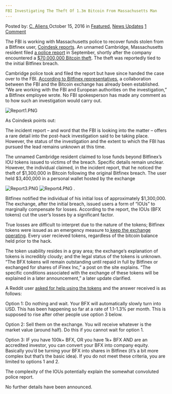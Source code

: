 ```yaml
---
FBI Investigating The Theft Of 1.3m Bitcoin From Massachusetts Man
---
```

<article class="post-listing post-15825 post type-post status-publish format-standard has-post-thumbnail hentry  tag-13m tag-bitcoin tag-investigating tag-man tag-massachusetts tag-theft">
    <div class="post-inner">
        <span>Posted by: <a href="https://www.deepdotweb.com/author/caliens/" title="">C. Aliens </a></span>
    <span>October 15, 2016</span>
    <span>in <a href="https://www.deepdotweb.com/category/deepdot-news/" rel="category tag">Featured</a>, <a href="https://www.deepdotweb.com/category/news-updates/" rel="category tag">News Updates</a></span>
    <span><a href="https://www.deepdotweb.com/2016/10/15/fbi-investigating-theft-1-3m-bitcoin-massachusetts-man/#comments">1 Comment</a></span>
    </p>
    <div class="clear"></div>
    <div class="entry">
    <p>The FBI is working with Massachusetts police to recover funds stolen from a Bitfinex user, <a href="http://www.coindesk.com/the-fbi-is-investigating-a-1-3-million-bitcoin-theft/">Coindesk reports</a>. An unnamed Cambridge, Massachusetts resident filed <a href="http://go.redirectingat.com/?id=78380X1529106&amp;site=coindesk.com&amp;xs=1&amp;isjs=1&amp;url=https%3A%2F%2Fwww.scribd.com%2Fdocument%2F326665971%2F9-14-Incident-Report&amp;xguid=539edcf204870402124f81f46aa9e12d&amp;xuuid=215d283bc7cfa34b7b903f9fafe8b4d0&amp;xsessid=03d4f5be956f32d8472c359542284eb7&amp;xcreo=0&amp;xed=0&amp;sref=http%3A%2F%2Fwww.coindesk.com%2Fthe-fbi-is-investigating-a-1-3-million-bitcoin-theft%2F&amp;xtz=240">a police report</a> in September, shortly after the company encountered a <a href="https://www.deepdotweb.com/2016/08/03/bitfinex-hacked-65-million-bitcoin-stolen/">$70,000,000 Bitcoin theft</a>. The theft was reportedly tied to the initial Bitfinex breach.</p>
    <p>Cambridge police took and filed the report but have since handed the case over to the FBI. <a href="https://www.reddit.com/r/Bitcoin/comments/4wk3g0/bitfinex_and_the_police_where_are_they/d686tn4?context=3">According to Bitfinex representatives</a>, a collaboration between the FBI and the Bitcoin exchange has already been established. “We are working with the FBI and European authorities on the investigation,” a Bitfinex employee wrote. No FBI spokesperson has made any comment as to how such an investigation would carry out.</p>
    <p><img class="wp-image-15826 aligncenter" src="/imgs/2016/10/report1-png.png" alt="Report1.PNG" srcset="/imgs/2016/10/report1-png.png 730w, /imgs/2016/10/report1-png-300x120.png 300w" sizes="(max-width: 730px) 100vw, 730px"/></p>
    <p>As Coindesk points out:</p>
    <p>The incident report – and word that the FBI is looking into the matter – offers a rare detail into the post-hack investigation said to be taking place. However, the status of the investigation and the extent to which the FBI has pursued the lead remains unknown at this time.</p>
    <p>The unnamed Cambridge resident claimed to lose funds beyond Bitfinex’s IOU tokens issued to victims of the breach. Specific details remain unclear. However, the individual claimed, in the incident report, that he noticed the theft of $1,300,000 in Bitcoin following the original Bitfinex breach. The user held $3,400,000 in a personal wallet hosted by the exchange</p>
    <p><img class="wp-image-15827 aligncenter" src="/imgs/2016/10/report3-png.png" alt="Report3.PNG" srcset="/imgs/2016/10/report3-png.png 562w, /imgs/2016/10/report3-png-300x137.png 300w, /imgs/2016/10/report3-png-272x125.png 272w" sizes="(max-width: 562px) 100vw, 562px"/> <img class="wp-image-15828 aligncenter" src="/imgs/2016/10/report4-png.png" alt="Report4.PNG" srcset="/imgs/2016/10/report4-png.png 560w, /imgs/2016/10/report4-png-300x146.png 300w" sizes="(max-width: 560px) 100vw, 560px"/> .</p>
    <p>Bitfinex notified the individual of his initial loss of approximately $1,300,000. The exchange, after the initial breach, issued users a form of “IOUs” to marginally compensate for losses. According to the report, the IOUs (BFX tokens) cut the user’s losses by a significant factor.</p>
    <p>True losses are difficult to interpret due to the nature of the tokens; Bitfinex tokens were issued as an emergency measure to<a href="http://blog.bitfinex.com/uncategorized/bitfinex-interim-update/"> keep the exchange operating</a>. Every user recieved tokens, regardless of the bitcoin balance held prior to the hack.</p>
    <p>The token usability resides in a gray area; the exchange’s explanation of tokens is incredibly cloudy; and the legal status of the tokens is unknown. “The BFX tokens will remain outstanding until repaid in full by Bitfinex or exchanged for shares of iFinex Inc,” a post on the site explains. “The specific conditions associated with the exchange of these tokens will be explained in a later announcement,” a later update clarified.</p>
    <p>A Reddit user <a href="https://www.reddit.com/r/BitcoinMarkets/comments/55tbra/request_for_help_bitfinex_tokens_how_to_deal_with/">asked for help using the tokens</a> and the answer received is as follows:</p>
    <p>Option 1: Do nothing and wait. Your BFX will automatically slowly turn into USD. This has been happening so far at a rate of 1.1-1.3% per month. This is supposed to rise after other people use option 3 below.</p>
    <p>Option 2: Sell them on the exchange. You will receive whatever is the market value (around half). Do this if you cannot wait for option 1.</p>
    <p>Option 3: IF you have 100k+ BFX, OR you have 1k+ BFX AND are an accredited investor, you can convert your BFX into company equity. Basically you&#8217;d be turning your BFX into shares in Bitfinex (it&#8217;s a bit more complex but that&#8217;s the basic idea). If you do not meet these criteria, you are limited to options 1 and 2.</p>
    <p>The complexity of the IOUs potentially explain the somewhat convoluted police report.</p>
    <p>No further details have been announced.</p>
    </div>
    <span style="display:none"><a href="https://www.deepdotweb.com/tag/13m/" rel="tag">13m</a> <a href="https://www.deepdotweb.com/tag/bitcoin/" rel="tag">bitcoin</a> <a href="https://www.deepdotweb.com/tag/investigating/" rel="tag">investigating</a> <a href="https://www.deepdotweb.com/tag/man/" rel="tag">man</a> <a href="https://www.deepdotweb.com/tag/massachusetts/" rel="tag">massachusetts</a> <a href="https://www.deepdotweb.com/tag/theft/" rel="tag">theft</a></span> <span style="display:none" class="updated">2016-10-15</span>
    <div style="display:none" class="vcard author" itemprop="author" itemscope itemtype="http://schema.org/Person"><strong class="fn" itemprop="name"><a href="https://www.deepdotweb.com/author/caliens/" title="Posts by C. Aliens" rel="author">C. Aliens</a></strong></div>
    </div>
</article>

